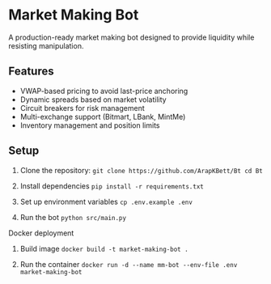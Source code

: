 # Market Making Bot

A production-ready market making bot designed to provide liquidity while resisting manipulation.

## Features

- VWAP-based pricing to avoid last-price anchoring
- Dynamic spreads based on market volatility
- Circuit breakers for risk management
- Multi-exchange support (Bitmart, LBank, MintMe)
- Inventory management and position limits

## Setup

1. Clone the repository:
`git clone https://github.com/ArapKBett/Bt
cd Bt`

2. Install dependencies
   `pip install -r requirements.txt`

3. Set up environment variables
   `cp .env.example .env`

4. Run the bot
   `python src/main.py`

Docker deployment 
1. Build image
   `docker build -t market-making-bot .`

2. Run the container
   `docker run -d --name mm-bot --env-file .env market-making-bot`

   
